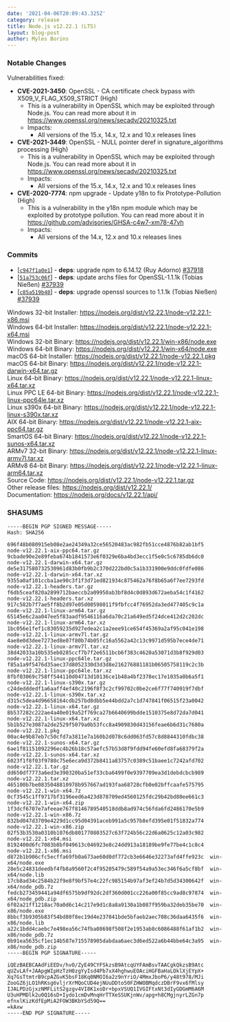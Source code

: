 ```yaml
---
date: '2021-04-06T20:09:43.325Z'
category: release
title: Node.js v12.22.1 (LTS)
layout: blog-post
author: Myles Borins
---
```


### Notable Changes

Vulnerabilities fixed:

- **CVE-2021-3450**: OpenSSL - CA certificate check bypass with X509_V_FLAG_X509_STRICT (High)
  - This is a vulnerability in OpenSSL which may be exploited through Node.js. You can read more about it in https://www.openssl.org/news/secadv/20210325.txt
  - Impacts:
    - All versions of the 15.x, 14.x, 12.x and 10.x releases lines
- **CVE-2021-3449**: OpenSSL - NULL pointer deref in signature_algorithms processing (High)
  - This is a vulnerability in OpenSSL which may be exploited through Node.js. You can read more about it in https://www.openssl.org/news/secadv/20210325.txt
  - Impacts:
    - All versions of the 15.x, 14.x, 12.x and 10.x releases lines
- **CVE-2020-7774**: npm upgrade - Update y18n to fix Prototype-Pollution (High)
  - This is a vulnerability in the y18n npm module which may be exploited by prototype pollution. You can read more about it in https://github.com/advisories/GHSA-c4w7-xm78-47vh
  - Impacts:
    - All versions of the 14.x, 12.x and 10.x releases lines

### Commits

- \[[`c947f1a0e1`](https://github.com/nodejs/node/commit/c947f1a0e1)] - **deps**: upgrade npm to 6.14.12 (Ruy Adorno) [#37918](https://github.com/nodejs/node/pull/37918)
- \[[`51a753c06f`](https://github.com/nodejs/node/commit/51a753c06f)] - **deps**: update archs files for OpenSSL-1.1.1k (Tobias Nießen) [#37939](https://github.com/nodejs/node/pull/37939)
- \[[`c85a519b48`](https://github.com/nodejs/node/commit/c85a519b48)] - **deps**: upgrade openssl sources to 1.1.1k (Tobias Nießen) [#37939](https://github.com/nodejs/node/pull/37939)

Windows 32-bit Installer: https://nodejs.org/dist/v12.22.1/node-v12.22.1-x86.msi \
Windows 64-bit Installer: https://nodejs.org/dist/v12.22.1/node-v12.22.1-x64.msi \
Windows 32-bit Binary: https://nodejs.org/dist/v12.22.1/win-x86/node.exe \
Windows 64-bit Binary: https://nodejs.org/dist/v12.22.1/win-x64/node.exe \
macOS 64-bit Installer: https://nodejs.org/dist/v12.22.1/node-v12.22.1.pkg \
macOS 64-bit Binary: https://nodejs.org/dist/v12.22.1/node-v12.22.1-darwin-x64.tar.gz \
Linux 64-bit Binary: https://nodejs.org/dist/v12.22.1/node-v12.22.1-linux-x64.tar.xz \
Linux PPC LE 64-bit Binary: https://nodejs.org/dist/v12.22.1/node-v12.22.1-linux-ppc64le.tar.xz \
Linux s390x 64-bit Binary: https://nodejs.org/dist/v12.22.1/node-v12.22.1-linux-s390x.tar.xz \
AIX 64-bit Binary: https://nodejs.org/dist/v12.22.1/node-v12.22.1-aix-ppc64.tar.gz \
SmartOS 64-bit Binary: https://nodejs.org/dist/v12.22.1/node-v12.22.1-sunos-x64.tar.xz \
ARMv7 32-bit Binary: https://nodejs.org/dist/v12.22.1/node-v12.22.1-linux-armv7l.tar.xz \
ARMv8 64-bit Binary: https://nodejs.org/dist/v12.22.1/node-v12.22.1-linux-arm64.tar.xz \
Source Code: https://nodejs.org/dist/v12.22.1/node-v12.22.1.tar.gz \
Other release files: https://nodejs.org/dist/v12.22.1/ \
Documentation: https://nodejs.org/docs/v12.22.1/api/

### SHASUMS

```
-----BEGIN PGP SIGNED MESSAGE-----
Hash: SHA256

696f48b080915eb08e2ae24349a32ce56520483ac982fb51cce4876b82ab1bf5  node-v12.22.1-aix-ppc64.tar.gz
9cbade90e2e89feba674b1841573e6f0329e6ba4bd3ecc1f5e0c5c6785db6dc0  node-v12.22.1-darwin-x64.tar.gz
de5e317580732530961d83b0fb9b2c370d222bd0c5a1b331900e9ddc0fdfe086  node-v12.22.1-darwin-x64.tar.xz
9355a0af101ccba1ae90c3f1f3d71ed821934c875462a76f8b65a6f7ee7293fd  node-v12.22.1-headers.tar.gz
f6db5ceaf820a2899712baeccb2a09950ab3bf8d4c0d893d672aeba54c1f4162  node-v12.22.1-headers.tar.xz
917c582b7f7ae5ff8b2d97e05d00598011f9fbfcc4f76952da3ed477405c9c1a  node-v12.22.1-linux-arm64.tar.gz
65145e6c2aa047ee5f83aadf9546116a6da70c21a649ed5f24dce412d2c202dc  node-v12.22.1-linux-arm64.tar.xz
1bc056e1fef1c83059235d927edea2c1a2eee91ce654f45369a2af95c041e198  node-v12.22.1-linux-armv7l.tar.gz
4ae8e0d3dee7273ed8e07f80b74b05fc16a5562a42c13c9971d595b7ece4de71  node-v12.22.1-linux-armv7l.tar.xz
38d42033a10b535eb0285ccf7b7f2e6511bcb6f383c4620a53071d3b8f929d03  node-v12.22.1-linux-ppc64le.tar.gz
f85a1a9f5476d35aec37d8052330d3d3d8e216276881181b06505758119c2c3b  node-v12.22.1-linux-ppc64le.tar.xz
8fbf03069c758ff544110d04713d10136ce1b48a4bf2378ec17e1035a0b6a5f1  node-v12.22.1-linux-s390x.tar.gz
c24dedddedf1a6aaff4ef40c2196f8f3c2cf99702c0be2ce6f77f740919f7dbf  node-v12.22.1-linux-s390x.tar.xz
d315c5dea4d96658164cdb257bd8dbb5e44bdd2a7c1d747841f06515f23a0042  node-v12.22.1-linux-x64.tar.gz
8b537282c222ae4a40e019a52f769ca27b6640699bdde1510375e8d72da7d041  node-v12.22.1-linux-x64.tar.xz
5b1b527e3087a2de2529f5079a0b53fcc8a4909830d43156feae6b6d31c7680a  node-v12.22.1.pkg
00ac4e9b87eb7c50cfd7a3811e7a160b2d078c6dd063fd57c8d8844310fdbc38  node-v12.22.1-sunos-x64.tar.gz
6ae1f81151092296ec4b26b18c57aefc57b53d8f9fdd94fe60efd8fa68379f2a  node-v12.22.1-sunos-x64.tar.xz
6023f1f8f03f9780c75e6eca9d372b8411a83757c0389c51baee1c7242afd702  node-v12.22.1.tar.gz
dd650df7773a6ed3e390320ba51ef33cba6499f0e9397709ea3d1debdcbcb989  node-v12.22.1.tar.xz
465100b7be0835048810978b957667ad193faa68728cfb0e02bffcaafe575795  node-v12.22.1-win-x64.7z
0cf3545c1ff9717bf3196eed6a423d878709ed4560125fdc29b42bd80ee661c3  node-v12.22.1-win-x64.zip
1f3dcf6707e7afeeae767f8146789540518ddb8ad974c56fda6fd2486170e5b9  node-v12.22.1-win-x86.7z
832bd047d3709e4229d1cc95d04391aceb991a5c957b8efd395e01f51832a774  node-v12.22.1-win-x86.zip
02f53b3530a0310b1076db801770803527c63f724b56c22d6a0625c12a03c982  node-v12.22.1-x64.msi
8192400d6fc7083b8bf049613c046923e8c24dd913a18189be9fe77be4c1c8c4  node-v12.22.1-x86.msi
d872b1b906cfc5ecffa69fb0a673ae60d0df772cb3e6646e32273afd4ffe923c  win-x64/node.exe
28e5c24831deedbf4fb8a9560f2c4f95205479c589f54a9a53ec346f6a5cf8bf  win-x64/node.lib
17cb8ad34c2584b22f9e8f9bf57e4c22fc985154b97af3ef24b7d5d34300642f  win-x64/node_pdb.7z
fedcb273459441a94df6575b9df92dc2df360d001cc226a00f85cc9ad8c97874  win-x64/node_pdb.zip
6f02a21ff1218ac70a0d6c14c217e9d1c8a8a9130a1b087f959ba32deb35be70  win-x86/node.exe
8bbcf3b9305b83f54bd80f8ec19d4e237841bde5bfaeb2aec708c36daa6435f6  win-x86/node.lib
a22c1bdd4caebc7e498ea56c74fba08698f508f2e1953ab8c6086488f61af1b2  win-x86/node_pdb.7z
0b91ea5635cf1ec14b587e715578905dabdaa6aec3d6ed522a6b44bbe64c3a95  win-x86/node_pdb.zip
-----BEGIN PGP SIGNATURE-----

iQEzBAEBCAAdFiEEDv/hvO/ZyE49CYFSkzsB9AtcqUYFAmBsvTAACgkQkzsB9Atc
qUZvLAf+JAApgWIpHzTzH0zgYyIsd4Pb7xX4hghwuEOAciHGFBaHaLOklXjEYpX+
Xq7GsTtmtrB9cpAZGvK5bsF18Kq0NMOI6a2z9nYriO/4MmxJboP6/y48t978/MJi
ZooGZ6jLO1hRKsg6vljrXrMQoCUD4ejNUuDDto50FZHWOBMqdczDBrF9vx6fMlsy
IJALPDzGjxzNMFLitS2gzgv4VI8K1xoDr+bpxVSUQ1IVGIFtxNt3dIyGDGmM6A6M
U3uHPMDlk2u0Q16sD+Iydo1cmDvMnqHrTTXeSSUKjnWv/apg+h8CMgjnyrLZGn7p
efnxlKizKdfEpMiA2FOW3BKbYSd59Q==
=kAxw
-----END PGP SIGNATURE-----

```
